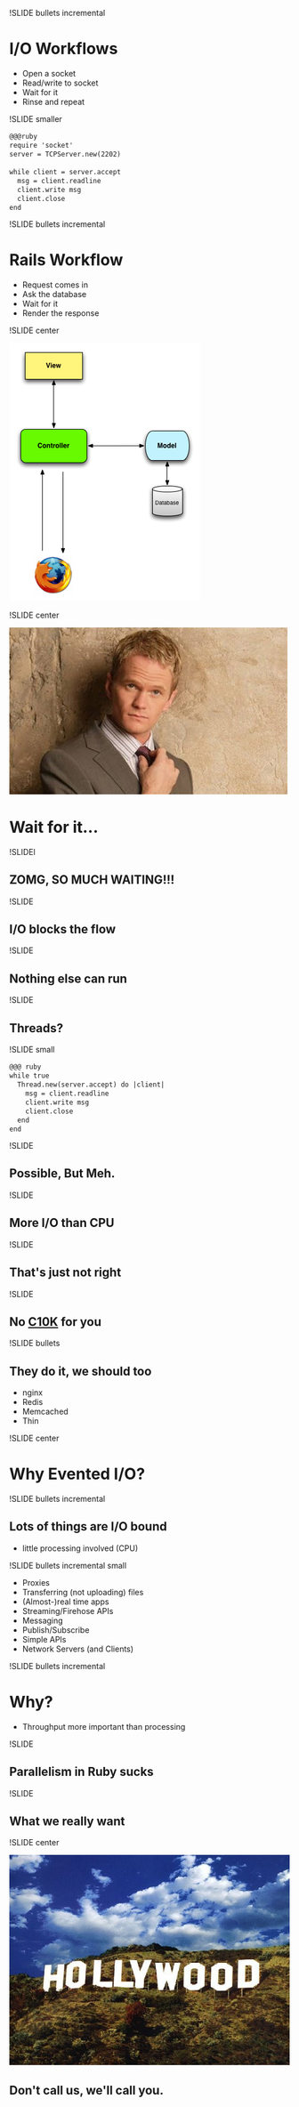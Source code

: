 !SLIDE bullets incremental

# I/O Workflows #

* Open a socket
* Read/write to socket
* Wait for it
* Rinse and repeat

!SLIDE smaller

    @@@ruby
    require 'socket'
    server = TCPServer.new(2202)

    while client = server.accept
      msg = client.readline
      client.write msg
      client.close
    end

!SLIDE bullets incremental

# Rails Workflow #

* Request comes in
* Ask the database
* Wait for it
* Render the response

!SLIDE center

![Rails Request](rails_request.png)

!SLIDE center

![It's going to be legendary](waitforit.jpg)

# Wait for it... #

!SLIDEl

## ZOMG, SO MUCH WAITING!!! ##

!SLIDE

## I/O blocks the flow ##

!SLIDE

## Nothing else can run ##

!SLIDE

## Threads? ##

!SLIDE small

    @@@ ruby
    while true
      Thread.new(server.accept) do |client|
        msg = client.readline
        client.write msg
        client.close
      end
    end

!SLIDE

## Possible, But Meh. ##

!SLIDE

## More I/O than CPU ##

!SLIDE

## That's just not right ##

!SLIDE

## No [C10K](http://www.kegel.com/c10k.html) for you ##

!SLIDE bullets

## They do it, we should too ##

* nginx
* Redis
* Memcached
* Thin

!SLIDE center

# Why Evented I/O?

!SLIDE bullets incremental

## Lots of things are I/O bound ##

* little processing involved (CPU)

!SLIDE bullets incremental small

* Proxies
* Transferring (not uploading) files
* (Almost-)real time apps
* Streaming/Firehose APIs
* Messaging
* Publish/Subscribe
* Simple APIs
* Network Servers (and Clients)

!SLIDE bullets incremental

# Why? #

* Throughput more important than processing

!SLIDE

## Parallelism in Ruby sucks ##

!SLIDE

## What we really want ##

!SLIDE center

![Hollywood](hollywood.jpg)

## Don't call us, we'll call you. ##
